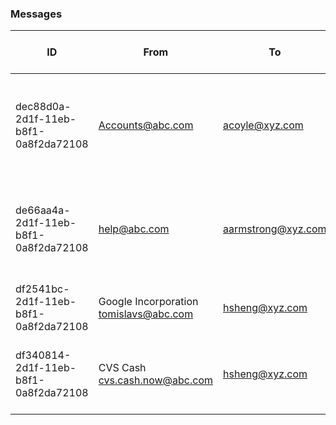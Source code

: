 ### Messages
|ID|From|To|Subject|Message Trust Score|Domain Reputation|IP|Authenticity|Attack Types|Date|
|---|---|---|---|---|---|---|---|---|---|
| dec88d0a-2d1f-11eb-b8f1-0a8f2da72108 | Accounts@abc.com | acoyle@xyz.com | Please approve and forward expense report "November Expenses" | 0.6 | 9.0 | 1.2.3.4 | 0.08582551 | spoof (Domain spoof) | 2020-11-23T02:07:26+00:00 |
| de66aa4a-2d1f-11eb-b8f1-0a8f2da72108 | help@abc.com | aarmstrong@xyz.com | Please approve and forward expense report "November Expenses" | 0.8 | 8.6 | 1.2.3.4 | 0.07902577 | spoof (Domain spoof) | 2020-11-23T02:07:26+00:00 |
| df2541bc-2d1f-11eb-b8f1-0a8f2da72108 | Google Incorporation <tomislavs@abc.com> | hsheng@xyz.com | YOU ARE LUCKY THIS YEAR 2019 !! | 0.5 | 8.3 | 1.1.1.1 | 1.0 | dni (Display name impostor) | 2020-11-23T02:07:27+00:00 |
| df340814-2d1f-11eb-b8f1-0a8f2da72108 | CVS Cash <cvs.cash.now@abc.com> | hsheng@xyz.com | How often do you shop at CVS? 100 giftcard redeem | 0.5 | 3.0 | 2.2.3.4 | 1.0 | dni (Display name impostor) | 2020-11-23T02:07:27+00:00 |
